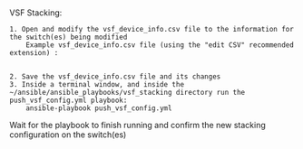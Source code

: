 #
#
VSF Stacking:

    1. Open and modify the vsf_device_info.csv file to the information for the switch(es) being modified
        Example vsf_device_info.csv file (using the "edit CSV" recommended extension) :
        
        
    2. Save the vsf_device_info.csv file and its changes
    3. Inside a terminal window, and inside the ~/ansible/ansible_playbooks/vsf_stacking directory run the push_vsf_config.yml playbook:
        ansible-playbook push_vsf_config.yml

Wait for the playbook to finish running and confirm the new stacking configuration on the switch(es)